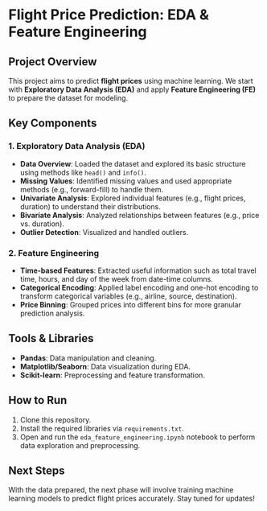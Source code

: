 # Flight Price Prediction: EDA & Feature Engineering

## Project Overview
This project aims to predict **flight prices** using machine learning. We start with **Exploratory Data Analysis (EDA)** and apply **Feature Engineering (FE)** to prepare the dataset for modeling.

## Key Components

### 1. Exploratory Data Analysis (EDA)
- **Data Overview**: Loaded the dataset and explored its basic structure using methods like `head()` and `info()`.
- **Missing Values**: Identified missing values and used appropriate methods (e.g., forward-fill) to handle them.
- **Univariate Analysis**: Explored individual features (e.g., flight prices, duration) to understand their distributions.
- **Bivariate Analysis**: Analyzed relationships between features (e.g., price vs. duration).
- **Outlier Detection**: Visualized and handled outliers.

### 2. Feature Engineering
- **Time-based Features**: Extracted useful information such as total travel time, hours, and day of the week from date-time columns.
- **Categorical Encoding**: Applied label encoding and one-hot encoding to transform categorical variables (e.g., airline, source, destination).
- **Price Binning**: Grouped prices into different bins for more granular prediction analysis.
  
## Tools & Libraries
- **Pandas**: Data manipulation and cleaning.
- **Matplotlib/Seaborn**: Data visualization during EDA.
- **Scikit-learn**: Preprocessing and feature transformation.

## How to Run
1. Clone this repository.
2. Install the required libraries via `requirements.txt`.
3. Open and run the `eda_feature_engineering.ipynb` notebook to perform data exploration and preprocessing.

## Next Steps
With the data prepared, the next phase will involve training machine learning models to predict flight prices accurately. Stay tuned for updates!
